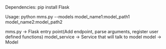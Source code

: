 Dependencies:
pip install Flask


Usage:
python mms.py --models model_name1:model_path1 model_name2:model_path2

mms.py -> Flask entry point(Add endpoint, parse arguments, register user defined functions) 
model_service -> Service that will talk to model
model -> Model